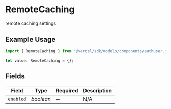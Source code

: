 # RemoteCaching

remote caching settings

## Example Usage

```typescript
import { RemoteCaching } from "@vercel/sdk/models/components/authuser.js";

let value: RemoteCaching = {};
```

## Fields

| Field              | Type               | Required           | Description        |
| ------------------ | ------------------ | ------------------ | ------------------ |
| `enabled`          | *boolean*          | :heavy_minus_sign: | N/A                |